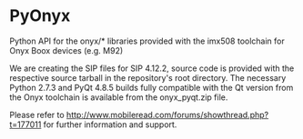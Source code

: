 PyOnyx
======

Python API for the onyx/* libraries provided with the imx508 toolchain for Onyx Boox devices (e.g. M92)

We are creating the SIP files for SIP 4.12.2, source code is provided with the respective source tarball in the repository's root directory. The necessary Python 2.7.3 and PyQt 4.8.5 builds fully compatible with the Qt version from the Onyx toolchain is available from the onyx_pyqt.zip file.

Please refer to http://www.mobileread.com/forums/showthread.php?t=177011 for further information and support.
